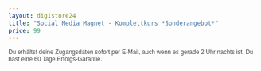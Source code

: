 ```yaml
---
layout: digistore24
title: "Social Media Magnet - Komplettkurs *Sonderangebot*"
price: 99
---
```

<p style="margin:0px;font-size:12px;line-height:normal;font-family:Helvetica;color:#454545;">Du erh&#xE4;ltst deine Zugangsdaten sofort per E-Mail, auch wenn es gerade 2 Uhr nachts ist. Du hast eine 60 Tage Erfolgs-Garantie.</p>